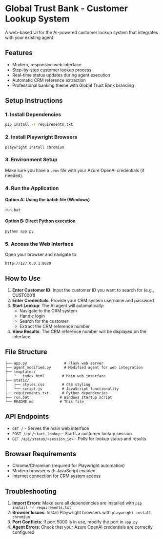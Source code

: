 # Global Trust Bank - Customer Lookup System

A web-based UI for the AI-powered customer lookup system that integrates with your existing agent.

## Features

- Modern, responsive web interface
- Step-by-step customer lookup process
- Real-time status updates during agent execution
- Automatic CRM reference extraction
- Professional banking theme with Global Trust Bank branding

## Setup Instructions

### 1. Install Dependencies

```bash
pip install -r requirements.txt
```

### 2. Install Playwright Browsers

```bash
playwright install chromium
```

### 3. Environment Setup

Make sure you have a `.env` file with your Azure OpenAI credentials (if needed).

### 4. Run the Application

#### Option A: Using the batch file (Windows)
```bash
run.bat
```

#### Option B: Direct Python execution
```bash
python app.py
```

### 5. Access the Web Interface

Open your browser and navigate to:
```
http://127.0.0.1:8080
```

## How to Use

1. **Enter Customer ID**: Input the customer ID you want to search for (e.g., CUST0001)
2. **Enter Credentials**: Provide your CRM system username and password
3. **Start Lookup**: The AI agent will automatically:
   - Navigate to the CRM system
   - Handle login
   - Search for the customer
   - Extract the CRM reference number
4. **View Results**: The CRM reference number will be displayed on the interface

## File Structure

```
├── app.py                 # Flask web server
├── agent_modified.py      # Modified agent for web integration
├── templates/
│   └── index.html        # Main web interface
├── static/
│   ├── styles.css        # CSS styling
│   └── script.js         # JavaScript functionality
├── requirements.txt      # Python dependencies
├── run.bat              # Windows startup script
└── README.md            # This file
```

## API Endpoints

- `GET /` - Serves the main web interface
- `POST /api/start-lookup` - Starts a customer lookup session
- `GET /api/status/<session_id>` - Polls for lookup status and results

## Browser Requirements

- Chrome/Chromium (required for Playwright automation)
- Modern browser with JavaScript enabled
- Internet connection for CRM system access

## Troubleshooting

1. **Import Errors**: Make sure all dependencies are installed with `pip install -r requirements.txt`
2. **Browser Issues**: Install Playwright browsers with `playwright install chromium`
3. **Port Conflicts**: If port 5000 is in use, modify the port in `app.py`
4. **Agent Errors**: Check that your Azure OpenAI credentials are correctly configured
